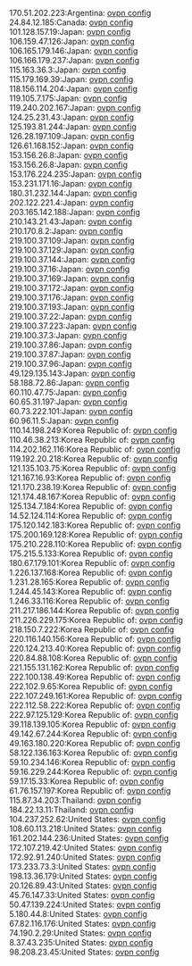 170.51.202.223:Argentina: [ovpn config](vpn/170_51_202_223.ovpn)  
24.84.12.185:Canada: [ovpn config](vpn/24_84_12_185.ovpn)  
101.128.157.19:Japan: [ovpn config](vpn/101_128_157_19.ovpn)  
106.159.47.126:Japan: [ovpn config](vpn/106_159_47_126.ovpn)  
106.165.179.146:Japan: [ovpn config](vpn/106_165_179_146.ovpn)  
106.166.179.237:Japan: [ovpn config](vpn/106_166_179_237.ovpn)  
115.163.36.3:Japan: [ovpn config](vpn/115_163_36_3.ovpn)  
115.179.169.39:Japan: [ovpn config](vpn/115_179_169_39.ovpn)  
118.156.114.204:Japan: [ovpn config](vpn/118_156_114_204.ovpn)  
119.105.7.175:Japan: [ovpn config](vpn/119_105_7_175.ovpn)  
119.240.202.167:Japan: [ovpn config](vpn/119_240_202_167.ovpn)  
124.25.231.43:Japan: [ovpn config](vpn/124_25_231_43.ovpn)  
125.193.81.244:Japan: [ovpn config](vpn/125_193_81_244.ovpn)  
126.28.197.109:Japan: [ovpn config](vpn/126_28_197_109.ovpn)  
126.61.168.152:Japan: [ovpn config](vpn/126_61_168_152.ovpn)  
153.156.26.8:Japan: [ovpn config](vpn/153_156_26_8.ovpn)  
153.156.26.8:Japan: [ovpn config](vpn/153_156_26_8.ovpn)  
153.176.224.235:Japan: [ovpn config](vpn/153_176_224_235.ovpn)  
153.231.171.16:Japan: [ovpn config](vpn/153_231_171_16.ovpn)  
180.31.232.144:Japan: [ovpn config](vpn/180_31_232_144.ovpn)  
202.122.221.4:Japan: [ovpn config](vpn/202_122_221_4.ovpn)  
203.165.142.188:Japan: [ovpn config](vpn/203_165_142_188.ovpn)  
210.143.21.43:Japan: [ovpn config](vpn/210_143_21_43.ovpn)  
210.170.8.2:Japan: [ovpn config](vpn/210_170_8_2.ovpn)  
219.100.37.109:Japan: [ovpn config](vpn/219_100_37_109.ovpn)  
219.100.37.129:Japan: [ovpn config](vpn/219_100_37_129.ovpn)  
219.100.37.144:Japan: [ovpn config](vpn/219_100_37_144.ovpn)  
219.100.37.16:Japan: [ovpn config](vpn/219_100_37_16.ovpn)  
219.100.37.169:Japan: [ovpn config](vpn/219_100_37_169.ovpn)  
219.100.37.172:Japan: [ovpn config](vpn/219_100_37_172.ovpn)  
219.100.37.176:Japan: [ovpn config](vpn/219_100_37_176.ovpn)  
219.100.37.193:Japan: [ovpn config](vpn/219_100_37_193.ovpn)  
219.100.37.22:Japan: [ovpn config](vpn/219_100_37_22.ovpn)  
219.100.37.223:Japan: [ovpn config](vpn/219_100_37_223.ovpn)  
219.100.37.3:Japan: [ovpn config](vpn/219_100_37_3.ovpn)  
219.100.37.86:Japan: [ovpn config](vpn/219_100_37_86.ovpn)  
219.100.37.87:Japan: [ovpn config](vpn/219_100_37_87.ovpn)  
219.100.37.96:Japan: [ovpn config](vpn/219_100_37_96.ovpn)  
49.129.135.143:Japan: [ovpn config](vpn/49_129_135_143.ovpn)  
58.188.72.86:Japan: [ovpn config](vpn/58_188_72_86.ovpn)  
60.110.47.75:Japan: [ovpn config](vpn/60_110_47_75.ovpn)  
60.65.31.197:Japan: [ovpn config](vpn/60_65_31_197.ovpn)  
60.73.222.101:Japan: [ovpn config](vpn/60_73_222_101.ovpn)  
60.96.11.5:Japan: [ovpn config](vpn/60_96_11_5.ovpn)  
110.14.198.249:Korea Republic of: [ovpn config](vpn/110_14_198_249.ovpn)  
110.46.38.213:Korea Republic of: [ovpn config](vpn/110_46_38_213.ovpn)  
114.202.162.116:Korea Republic of: [ovpn config](vpn/114_202_162_116.ovpn)  
119.192.20.218:Korea Republic of: [ovpn config](vpn/119_192_20_218.ovpn)  
121.135.103.75:Korea Republic of: [ovpn config](vpn/121_135_103_75.ovpn)  
121.167.16.93:Korea Republic of: [ovpn config](vpn/121_167_16_93.ovpn)  
121.170.238.19:Korea Republic of: [ovpn config](vpn/121_170_238_19.ovpn)  
121.174.48.167:Korea Republic of: [ovpn config](vpn/121_174_48_167.ovpn)  
125.134.7.184:Korea Republic of: [ovpn config](vpn/125_134_7_184.ovpn)  
14.52.124.114:Korea Republic of: [ovpn config](vpn/14_52_124_114.ovpn)  
175.120.142.183:Korea Republic of: [ovpn config](vpn/175_120_142_183.ovpn)  
175.200.169.128:Korea Republic of: [ovpn config](vpn/175_200_169_128.ovpn)  
175.210.228.110:Korea Republic of: [ovpn config](vpn/175_210_228_110.ovpn)  
175.215.5.133:Korea Republic of: [ovpn config](vpn/175_215_5_133.ovpn)  
180.67.179.101:Korea Republic of: [ovpn config](vpn/180_67_179_101.ovpn)  
1.226.137.168:Korea Republic of: [ovpn config](vpn/1_226_137_168.ovpn)  
1.231.28.165:Korea Republic of: [ovpn config](vpn/1_231_28_165.ovpn)  
1.244.45.143:Korea Republic of: [ovpn config](vpn/1_244_45_143.ovpn)  
1.246.33.116:Korea Republic of: [ovpn config](vpn/1_246_33_116.ovpn)  
211.217.186.144:Korea Republic of: [ovpn config](vpn/211_217_186_144.ovpn)  
211.226.229.175:Korea Republic of: [ovpn config](vpn/211_226_229_175.ovpn)  
218.150.7.222:Korea Republic of: [ovpn config](vpn/218_150_7_222.ovpn)  
220.116.140.156:Korea Republic of: [ovpn config](vpn/220_116_140_156.ovpn)  
220.124.213.40:Korea Republic of: [ovpn config](vpn/220_124_213_40.ovpn)  
220.84.88.108:Korea Republic of: [ovpn config](vpn/220_84_88_108.ovpn)  
221.155.131.162:Korea Republic of: [ovpn config](vpn/221_155_131_162.ovpn)  
222.100.138.49:Korea Republic of: [ovpn config](vpn/222_100_138_49.ovpn)  
222.102.9.65:Korea Republic of: [ovpn config](vpn/222_102_9_65.ovpn)  
222.107.249.161:Korea Republic of: [ovpn config](vpn/222_107_249_161.ovpn)  
222.112.58.222:Korea Republic of: [ovpn config](vpn/222_112_58_222.ovpn)  
222.97.125.129:Korea Republic of: [ovpn config](vpn/222_97_125_129.ovpn)  
39.118.139.105:Korea Republic of: [ovpn config](vpn/39_118_139_105.ovpn)  
49.142.67.244:Korea Republic of: [ovpn config](vpn/49_142_67_244.ovpn)  
49.163.180.220:Korea Republic of: [ovpn config](vpn/49_163_180_220.ovpn)  
58.122.136.163:Korea Republic of: [ovpn config](vpn/58_122_136_163.ovpn)  
59.10.234.146:Korea Republic of: [ovpn config](vpn/59_10_234_146.ovpn)  
59.16.229.244:Korea Republic of: [ovpn config](vpn/59_16_229_244.ovpn)  
59.17.15.33:Korea Republic of: [ovpn config](vpn/59_17_15_33.ovpn)  
61.76.157.197:Korea Republic of: [ovpn config](vpn/61_76_157_197.ovpn)  
115.87.34.203:Thailand: [ovpn config](vpn/115_87_34_203.ovpn)  
184.22.13.11:Thailand: [ovpn config](vpn/184_22_13_11.ovpn)  
104.237.252.62:United States: [ovpn config](vpn/104_237_252_62.ovpn)  
108.60.113.218:United States: [ovpn config](vpn/108_60_113_218.ovpn)  
161.202.144.236:United States: [ovpn config](vpn/161_202_144_236.ovpn)  
172.107.219.42:United States: [ovpn config](vpn/172_107_219_42.ovpn)  
172.92.91.240:United States: [ovpn config](vpn/172_92_91_240.ovpn)  
173.233.73.3:United States: [ovpn config](vpn/173_233_73_3.ovpn)  
198.13.36.179:United States: [ovpn config](vpn/198_13_36_179.ovpn)  
20.126.89.43:United States: [ovpn config](vpn/20_126_89_43.ovpn)  
45.76.147.33:United States: [ovpn config](vpn/45_76_147_33.ovpn)  
50.47.139.224:United States: [ovpn config](vpn/50_47_139_224.ovpn)  
5.180.44.8:United States: [ovpn config](vpn/5_180_44_8.ovpn)  
67.82.116.176:United States: [ovpn config](vpn/67_82_116_176.ovpn)  
74.190.2.29:United States: [ovpn config](vpn/74_190_2_29.ovpn)  
8.37.43.235:United States: [ovpn config](vpn/8_37_43_235.ovpn)  
98.208.23.45:United States: [ovpn config](vpn/98_208_23_45.ovpn)  
